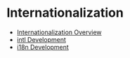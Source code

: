 # Internationalization

- [Internationalization Overview](international-overview.md)
- [intl Development](intl-guidelines.md)
- [i18n Development](i18n-guidelines.md)
